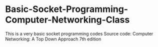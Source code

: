 # Basic-Socket-Programming-Computer-Networking-Class
This is a very basic socket programming codes
Source code: 
Computer Networking: A Top Down Approach 7th edition
